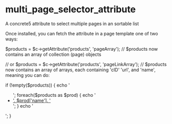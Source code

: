 multi_page_selector_attribute
=============================

A concrete5 attribute to select multiple pages in an sortable list

Once installed, you can fetch the attribute in a page template one of two ways:


$products = $c->getAttribute('products', 'pageArray');
// $products now contains an array of collection (page) objects


// or 
$products = $c->getAttribute('products', 'pageLinkArray');
// $products now contains an array of arrays, each containing 'cID' 'url', and 'name', meaning you can do:

if (!empty($products)) { 
    echo '<ul>';
    foreach($products as $prod) {
        echo '<li><a href="' . $prod['url'] . '">'. $prod['name']. '</a></li>';
    }
    echo '</ul>';
}
